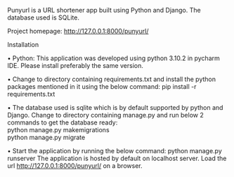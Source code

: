 Punyurl is a URL shortener app built using Python and Django. The database used is SQLite.

Project homepage: http://127.0.0.1:8000/punyurl/

Installation

•	Python: This application was developed using python 3.10.2 in pycharm IDE. Please install preferably the same version. 

•	Change to directory containing requirements.txt and install the python packages mentioned in it using the below command: 
pip install -r requirements.txt

•	 The database used is sqlite which is by default supported by python and Django. 
Change to directory containing manage.py and run below 2 commands to get the database ready:  
python manage.py makemigrations  
python manage.py migrate

•	Start the application by running the below command:
python manage.py runserver
The application is hosted by default on localhost server. Load the url http://127.0.0.1:8000/punyurl/ on a browser. 

